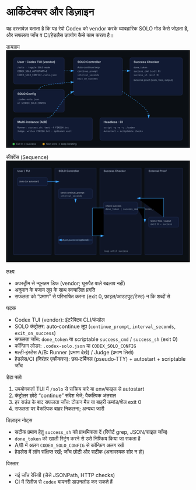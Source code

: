 आर्किटेक्चर और डिज़ाइन
=======================

यह दस्तावेज़ बताता है कि यह रेपो Codex को vendor करके व्यावहारिक SOLO मोड कैसे जोड़ता है, और सफलता जाँच व CI/हेडलैस उपयोग कैसे काम करता है।

डायग्राम
![Architecture](../../assets/architecture.svg)

सीक्वेंस (Sequence)
![Sequence](../../assets/architecture-seq.svg)

लक्ष्य
- अपस्ट्रीम से न्यूनतम डिफ (vendor; घुसपैठ वाले बदलाव नहीं)
- अनुमान के बजाय लूप के साथ स्वचालित प्रगति
- सफलता को “प्रमाण” से परिभाषित करना (exit 0, फ़ाइल/आउटपुट/टेस्ट) न कि शब्दों से

घटक
- Codex TUI (vendor): इंटरैक्टिव CLI/कंसोल
- SOLO कंट्रोलर: auto‑continue लूप (`continue_prompt`, `interval_seconds`, `exit_on_success`)
- सफलता जाँच: `done_token` या scriptable `success_cmd` / `success_sh` (exit 0)
- कॉन्फ़िग लोडर: `.codex-solo.json` या `CODEX_SOLO_CONFIG`
- मल्टी‑इंस्टेंस A/B: Runner (प्रमाण देखे) / Judge (प्रमाण लिखे)
- हेडलेस/CI (निरंतर एकीकरण): छद्म‑टर्मिनल (pseudo‑TTY) + autostart + scriptable जाँच

डेटा फ्लो
1) उपयोगकर्ता TUI में `/solo` से सक्रिय करे या env/फाइल से autostart
2) कंट्रोलर छोटे “continue” संदेश भेजे; वैकल्पिक अंतराल
3) हर राउंड के बाद सफलता जाँच: टोकन मैच या बाहरी कमांड/शेल exit 0
4) सफलता पर वैकल्पिक बाहर निकलना; अन्यथा जारी

डिज़ाइन नोट्स
- सटीक प्रमाण हेतु `success_sh` को प्राथमिकता दें (रिपोर्ट grep, JSON/फाइल जाँच)
- `done_token` को खाली स्ट्रिंग करने से उसे निष्क्रिय किया जा सकता है
- A/B में अलग `CODEX_SOLO_CONFIG` से कॉन्फ़िग अलग रखें
- हेडलेस में लॉग संक्षिप्त रखें; जाँच छोटी और सटीक (अनावश्यक शोर न हो)

विस्तार
- नई जाँच रेसिपी (जैसे JSONPath, HTTP checks)
- CI में रिलीज़ से `codex` बायनरी डाउनलोड कर सकते हैं
